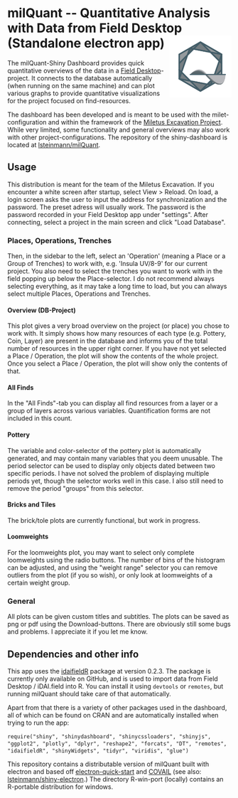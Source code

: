 # milQuant -- Quantitative Analysis with Data from Field Desktop (Standalone electron app) <a href='https://www.miletgrabung.uni-hamburg.de/'><img src='www/quant-icon.png' align="right" height="139" /></a>

The milQuant-Shiny Dashboard provides quick quantitative overviews of the data in a [Field Desktop](https://github.com/dainst/idai-field)-project. It connects to the database automatically (when running on the same machine) and can plot various graphs to provide quantitative visualizations for the project focused on find-resources.

The dashboard has been developed and is meant to be used with the milet-configuration and within the framework of the [Miletus Excavation Project](https://www.miletgrabung.uni-hamburg.de/). While very limited, some functionality and general overviews may also work with other project-configurations. The repository of the shiny-dashboard is located at [lsteinmann/milQuant](https://github.com/lsteinmann/milQuant).

## Usage
This distribution is meant for the team of the Miletus Excavation. If you encounter a white screen after startup, select View > Reload. On load, a login screen asks the user to input the address for synchronization and the password. The preset adress will usually work. The password is the password recorded in your Field Desktop app under "settings". After connecting, select a project in the main screen and click "Load Database".

### Places, Operations, Trenches
Then, in the sidebar to the left, select an 'Operation' (meaning a Place or a Group of Trenches) to work with, e.g. 'Insula UV/8-9' for our current project. You also need to select the trenches you want to work with in the field popping up below the Place-selector. I do not recommend always selecting everything, as it may take a long time to load, but you can always select multiple Places, Operations and Trenches.

#### Overview (DB-Project)
This plot gives a very broad overview on the project (or place) you chose to work with. It simply shows how many resources of each type (e.g. Pottery, Coin, Layer) are present in the database and informs you of the total number of resources in the upper right corner. If you have not yet selected a Place / Operation, the plot will show the contents of the whole project. Once you select a Place / Operation, the plot will show only the contents of that.

#### All Finds
In the "All Finds"-tab you can display all find resources from a layer or a group of layers across various variables. Quantification forms are not included in this count.

#### Pottery
The variable and color-selector of the pottery plot is automatically generated, and may contain many variables that you deem unusable. The period selector can be used to display only objects dated between two specific periods. I have not solved the problem of displaying multiple periods yet, though the selector works well in this case. I also still need to remove the period "groups" from this selector. 

#### Bricks and Tiles
The brick/tole plots are currently functional, but work in progress. 

#### Loomweights
For the loomweights plot, you may want to select only complete loomweights using the radio buttons. The number of bins of the histogram can be adjusted, and using the "weight range" selector you can remove outliers from the plot (if you so wish), or only look at loomweights of a certain weight group. 

### General
All plots can be given custom titles and subtitles. The plots can be saved as png or pdf using the Download-buttons. There are obviously still some bugs and problems. I appreciate it if you let me know. 


## Dependencies and other info

This app uses the [idaifieldR](https://github.com/lsteinmann/idaifieldR) package at version 0.2.3. The package is currently only available on GitHub, and is used to import data from Field Desktop / iDAI.field into R. You can install it using `devtools` or `remotes`, but running milQuant should take care of that automatically.

Apart from that there is a variety of other packages used in the dashboard, all of which can be found on CRAN and are automatically installed when trying to run the app: 
```
require("shiny", "shinydashboard", "shinycssloaders", "shinyjs", "ggplot2", "plotly", "dplyr", "reshape2", "forcats", "DT", "remotes", "idaifieldR", "shinyWidgets", "tidyr", "viridis", "glue")
```

This repository contains a distributable version of milQuant built with electron and based off [electron-quick-start](https://github.com/electron/electron-quick-start) and [COVAIL](https://github.com/COVAIL/electron-quick-start/blob/master/main.js) (see also: [lsteinmann/shiny-electron](https://github.com/lsteinmann/shiny-electron).) The directory R-win-port (locally) contains an R-portable distribution for windows.

